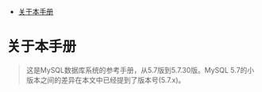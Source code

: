 - [关于本手册](#%e5%85%b3%e4%ba%8e%e6%9c%ac%e6%89%8b%e5%86%8c)
# 关于本手册
> 这是MySQL数据库系统的参考手册，从5.7版到5.7.30版。MySQL 5.7的小版本之间的差异在本文中已经提到了版本号(5.7.x)。